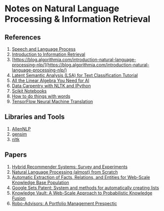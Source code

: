 # Notes on Natural Language Processing & Information Retrieval

## References

1. [Speech and Language Process](https://web.stanford.edu/~jurafsky/slp3/)
1. [Introduction to Information Retrieval](https://nlp.stanford.edu/IR-book/)
1. [https://blog.algorithmia.com/introduction-natural-language-processing-nlp/](https://blog.algorithmia.com/introduction-natural-language-processing-nlp/)
1. [Latent Semantic Analysis (LSA) for Text Classification Tutorial](http://mccormickml.com/2016/03/25/lsa-for-text-classification-tutorial/)
1. [All the Linear Algebra You Need for AI](https://github.com/fastai/fastai/blob/master/tutorials/linalg_pytorch.ipynb)
1. [Data Carpentry with NLTK and IPython](https://github.com/resbaz/nltk)
1. [Scikit Notebooks](https://github.com/ogrisel/notebooks)
1. [How to do things with words](https://github.com/norvig/pytudes/blob/master/How%20to%20Do%20Things%20with%20Words.ipynb)
1. [TensorFlow Neural Machine Translation](https://github.com/tensorflow/nmt)

## Libraries and Tools

1. [AllenNLP](http://allennlp.org/)
1. [gensim](https://radimrehurek.com/gensim/)
1. [nltk](http://www.nltk.org/)

## Papers

1. [Hybrid Recommender Systems:
Survey and Experiments](https://www.researchgate.net/profile/Robin_Burke/publication/263377228_Hybrid_Recommender_Systems_Survey_and_Experiments/links/5464ddc20cf2f5eb17ff3149.pdf)
1. [Natural Language Processing (almost) from Scratch](https://arxiv.org/pdf/1103.0398.pdf)
1. [Automatic Extraction of Facts, Relations, and Entities for Web-Scale Knowledge Base Population](http://nakashole.com/papers/2012-phd-thesis.pdf)
1. [Google Sets Patent: System and methods for automatically creating lists](https://www.google.com/patents/US7350187)
1. [Knowledge Vault: A Web-Scale Approach to Probabilistic Knowledge Fusion](https://www.cs.ubc.ca/~murphyk/Papers/kv-kdd14.pdf)
1. [Robo-Advisors: A Portfolio Management Prespectic](http://economics.yale.edu/sites/default/files/files/Undergraduate/Nominated%20Senior%20Essays/2015-16/Jonathan_Lam_Senior%20Essay%20Revised.pdf)